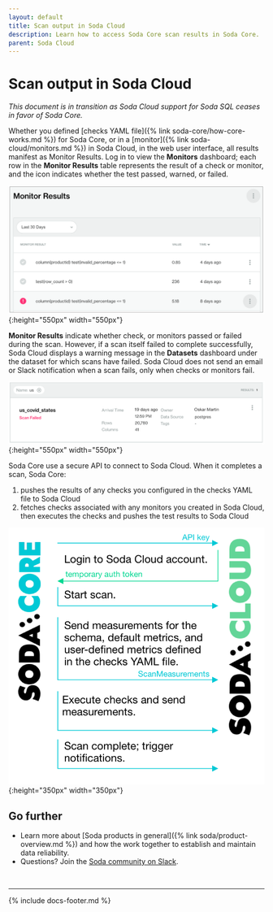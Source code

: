 ```yaml
---
layout: default
title: Scan output in Soda Cloud
description: Learn how to access Soda Core scan results in Soda Core.
parent: Soda Cloud
---
```


# Scan output in Soda Cloud

*This document is in transition as Soda Cloud support for Soda SQL ceases in favor of Soda Core.*

Whether you defined [checks YAML file]({% link soda-core/how-core-works.md %}) for Soda Core, or in a [monitor]({% link soda-cloud/monitors.md %}) in Soda Cloud, in the web user interface, all results manifest as Monitor Results. Log in to view the **Monitors** dashboard; each row in the **Monitor Results** table represents the result of a check or monitor, and the icon indicates whether the test passed, warned, or failed.

![monitor-results](/assets/images/monitor-results.png){:height="550px" width="550px"}

**Monitor Results** indicate whether check, or monitors passed or failed during the scan. However, if a scan itself failed to complete successfully, Soda Cloud displays a warning message in the **Datasets** dashboard under the dataset for which scans have failed. Soda Cloud does not send an email or Slack notification when a scan fails, only when checks or monitors fail.

![scan-failed](/assets/images/scan-failed.png){:height="550px" width="550px"}

Soda Core use a secure API to connect to Soda Cloud. When it completes a scan, Soda Core:
1. pushes the results of any checks you configured in the checks YAML file to Soda Cloud
2. fetches checks associated with any monitors you created in Soda Cloud, then executes the checks and pushes the test results to Soda Cloud

![scan-with-cloud](/assets/images/scan-with-cloud.png){:height="350px" width="350px"}


## Go further

* Learn more about [Soda products in general]({% link soda/product-overview.md %}) and how the work together to establish and maintain data reliability.
* Questions? Join the <a href="http://community.soda.io/slack" target="_blank"> Soda community on Slack</a>.
<br />

---
{% include docs-footer.md %}